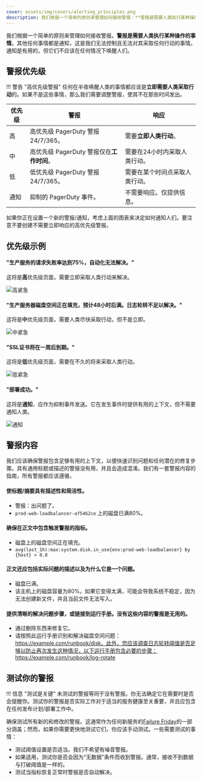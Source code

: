 ```yaml
---
cover: assets/img/covers/alerting_principles.png
description: 我们根据一个简单的原则来管理如何接收警报：**警报是需要人类执行某种操作的事情**。其他任何事情都是通知，这是我们无法控制且无法对其采取任何行动的事情。通知是有用的，但它们不应该在任何情况下唤醒人们。
---
```

我们根据一个简单的原则来管理如何接收警报。**警报是需要人类执行某种操作的事情**。其他任何事情都是通知，这是我们无法控制且无法对其采取任何行动的事情。通知是有用的，但它们不应该在任何情况下唤醒人们。

## 警报优先级

!!! 警告 "高优先级警报"
    任何在半夜唤醒人类的事情都应该是**立即需要人类采取行动**的。如果不是这些事情，那么我们需要调整警报，使其不在那些时间发出。

| 优先级 | 警报 | 响应 |
| -------- | ------ | -------- |
| 高 | 高优先级 PagerDuty 警报 24/7/365。 | 需要**立即人类行动**。 |
| 中 | 高优先级 PagerDuty 警报仅在**工作时间**。 | 需要在24小时内采取人类行动。 |
| 低 | 低优先级 PagerDuty 警报 24/7/365。 | 需要在某个时间点采取人类行动。 |
| 通知 | 抑制的 PagerDuty 事件。 | 不需要响应。仅提供信息。 |

如果你正在设置一个新的警报/通知，考虑上面的图表来决定如何通知人们。要注意不要创建不需要立即响应的高优先级警报。

## 优先级示例

#### "生产服务的请求失败率达到75%，自动化无法解决。"
这将是**高**优先级页面，需要立即采取人类行动来解决。

![高紧急](../assets/img/screenshots/high_urgency.png)

#### "生产服务器磁盘空间正在填充，预计48小时后满。日志轮转不足以解决。"
这将是**中**优先级页面，需要人类尽快采取行动，但不是立即。

![中紧急](../assets/img/screenshots/high_business_hours.png)

#### "SSL证书将在一周后到期。"
这将是**低**优先级页面，需要在不久的将来采取人类行动。

![低紧急](../assets/img/screenshots/low_urgency.png)

#### "部署成功。"
这将是**通知**，应作为抑制事件发送。它在发生事件时提供有用的上下文，但不需要通知人类。

![通知](../assets/img/screenshots/suppressed.png)


## 警报内容

我们应该确保警报包含足够有用的上下文，以便快速识别问题和任何潜在的修复步骤。具有通用标题或描述的警报没有用，并且会造成混淆。我们有一套警报内容的指南，所有警报都应该遵循，

#### 使标题/摘要具有描述性和简洁性。
  * <span class="icon bad"></span>  警报：出问题了。
  * <span class="icon good"></span> `prod-web-loadbalancer-af5462ce` 上的磁盘已满80%。

#### 确保在正文中包含触发警报的指标。
  * <span class="icon bad"></span>  磁盘上的磁盘空间正在填充。
  * <span class="icon good"></span> `avg(last_1h):max:system.disk.in_use{env:prod-web-loadbalancer} by {host} > 0.8`

#### 正文还应包括实际问题的描述以及为什么它是一个问题。
  * <span class="icon bad"></span>  磁盘已满。
  * <span class="icon good"></span> 该主机上的磁盘容量为80%。如果它变得太满，可能会导致系统不稳定，因为无法创建新文件，并且当前文件无法写入。

#### 提供清晰的解决问题步骤，或链接到运行手册。没有这些内容的警报是无用的。
  * <span class="icon bad"></span>  通过删除东西来修复它。
  * <span class="icon good"></span> 请按照此运行手册识别和解决磁盘空间问题：https://example.com/runbook/disk。此外，您应该调查日志轮转阈值是否足够以防止再次发生这种情况，以下运行手册包含必要的步骤：https://example.com/runbook/log-rotate


## 测试你的警报

!!! 信息 "测试是关键"
    未测试的警报等同于没有警报。你无法确定它在需要时是否会提醒你。测试你的警报是否实际工作对于适当的服务健康至关重要，并且应包含在任何发布计划/部署工作中。

确保测试所有新的和修改的警报。这通常作为任何新服务的[Failure Friday](https://www.pagerduty.com/blog/failure-friday-at-pagerduty/)的一部分涵盖；然而，如果你需要更快地测试它们，你应该手动测试。一些需要测试的事情：

* 测试阈值设置是否适当。我们不希望有噪音警报。
* 如果适用，测试你是否会因为“无数据”条件而收到警报。通常，接收不到数据与打破阈值是一样的。
* 测试当指标恢复正常时警报是否自动解决。
